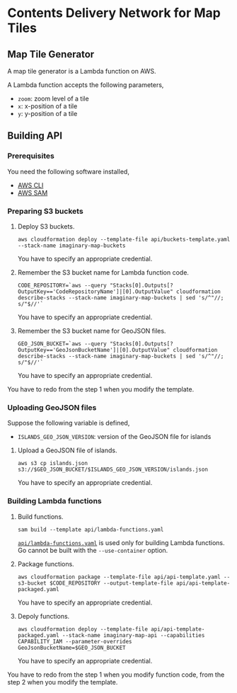 # Contents Delivery Network for Map Tiles

## Map Tile Generator

A map tile generator is a Lambda function on AWS.

A Lambda function accepts the following parameters,
- `zoom`: zoom level of a tile
- `x`: x-position of a tile
- `y`: y-position of a tile 

## Building API

### Prerequisites

You need the following software installed,
- [AWS CLI](https://aws.amazon.com/cli/?nc1=h_ls)
- [AWS SAM](https://docs.aws.amazon.com/serverless-application-model/latest/developerguide/what-is-sam.html)

### Preparing S3 buckets

1. Deploy S3 buckets.

    ```
    aws cloudformation deploy --template-file api/buckets-template.yaml --stack-name imaginary-map-buckets
    ```

   You have to specify an appropriate credential.

2. Remember the S3 bucket name for Lambda function code.

    ```
    CODE_REPOSITORY=`aws --query "Stacks[0].Outputs[?OutputKey=='CodeRepositoryName']|[0].OutputValue" cloudformation describe-stacks --stack-name imaginary-map-buckets | sed 's/^"//; s/"$//'`
    ```

   You have to specify an appropriate credential.

3. Remember the S3 bucket name for GeoJSON files.

    ```
    GEO_JSON_BUCKET=`aws --query "Stacks[0].Outputs[?OutputKey=='GeoJsonBucketName']|[0].OutputValue" cloudformation describe-stacks --stack-name imaginary-map-buckets | sed 's/^"//; s/"$//'`
    ```

   You have to specify an appropriate credential.

You have to redo from the step 1 when you modify the template.

### Uploading GeoJSON files

Suppose the following variable is defined,
- `ISLANDS_GEO_JSON_VERSION`: version of the GeoJSON file for islands

1. Upload a GeoJSON file of islands.

    ```
    aws s3 cp islands.json s3://$GEO_JSON_BUCKET/$ISLANDS_GEO_JSON_VERSION/islands.json
    ```

   You have to specify an appropriate credential.

### Building Lambda functions

1. Build functions.

    ```
    sam build --template api/lambda-functions.yaml
    ```

   [`api/lambda-functions.yaml`](api/lambda-functions.yaml) is used only for building Lambda functions.
   Go cannot be built with the `--use-container` option.

2. Package functions.

    ```
    aws cloudformation package --template-file api/api-template.yaml --s3-bucket $CODE_REPOSITORY --output-template-file api/api-template-packaged.yaml
    ```

   You have to specify an appropriate credential.

3. Depoly functions.

    ```
    aws cloudformation deploy --template-file api/api-template-packaged.yaml --stack-name imaginary-map-api --capabilities CAPABILITY_IAM --parameter-overrides GeoJsonBucketName=$GEO_JSON_BUCKET
    ```

   You have to specify an appropriate credential.

You have to redo from the step 1 when you modify function code, from the step 2 when you modify the template.